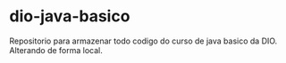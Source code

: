 # dio-java-basico
Repositorio para armazenar todo codigo do curso de java basico da DIO. 
Alterando de forma local. 
